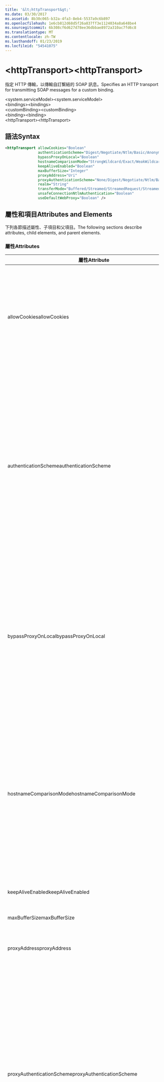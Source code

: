 ```yaml
---
title: '&lt;httpTransport&gt;'
ms.date: 03/30/2017
ms.assetid: 8b30c065-b32a-4fa3-8eb4-5537a9c6b897
ms.openlocfilehash: 1e6cb812d68d5f26a837ff3e1124034a8a648be4
ms.sourcegitcommit: 6b308cf6d627d78ee36dbbae8972a310ac7fd6c8
ms.translationtype: MT
ms.contentlocale: zh-TW
ms.lasthandoff: 01/23/2019
ms.locfileid: "54541075"
---
```

# <a name="lthttptransportgt"></a><span data-ttu-id="ada1f-102">&lt;httpTransport&gt;</span><span class="sxs-lookup"><span data-stu-id="ada1f-102">&lt;httpTransport&gt;</span></span>
<span data-ttu-id="ada1f-103">指定 HTTP 傳輸，以傳輸自訂繫結的 SOAP 訊息。</span><span class="sxs-lookup"><span data-stu-id="ada1f-103">Specifies an HTTP transport for transmitting SOAP messages for a custom binding.</span></span>  
  
 <span data-ttu-id="ada1f-104">\<system.serviceModel></span><span class="sxs-lookup"><span data-stu-id="ada1f-104">\<system.serviceModel></span></span>  
<span data-ttu-id="ada1f-105">\<bindings></span><span class="sxs-lookup"><span data-stu-id="ada1f-105">\<bindings></span></span>  
<span data-ttu-id="ada1f-106">\<customBinding></span><span class="sxs-lookup"><span data-stu-id="ada1f-106">\<customBinding></span></span>  
<span data-ttu-id="ada1f-107">\<binding></span><span class="sxs-lookup"><span data-stu-id="ada1f-107">\<binding></span></span>  
<span data-ttu-id="ada1f-108">\<httpTransport></span><span class="sxs-lookup"><span data-stu-id="ada1f-108">\<httpTransport></span></span>  
  
## <a name="syntax"></a><span data-ttu-id="ada1f-109">語法</span><span class="sxs-lookup"><span data-stu-id="ada1f-109">Syntax</span></span>  
  
```xml  
<httpTransport allowCookies="Boolean"
               authenticationScheme="Digest/Negotiate/Ntlm/Basic/Anonymous"
               bypassProxyOnLocal="Boolean"
               hostnameComparisonMode="StrongWildcard/Exact/WeakWildcard"
               keepAliveEnabled="Boolean"
               maxBufferSize="Integer"
               proxyAddress="Uri"
               proxyAuthenticationScheme="None/Digest/Negotiate/Ntlm/Basic/Anonymous"
               realm="String"
               transferMode="Buffered/Streamed/StreamedRequest/StreamedResponse"
               unsafeConnectionNtlmAuthentication="Boolean"
               useDefaultWebProxy="Boolean" />
```  
  
## <a name="attributes-and-elements"></a><span data-ttu-id="ada1f-110">屬性和項目</span><span class="sxs-lookup"><span data-stu-id="ada1f-110">Attributes and Elements</span></span>  
 <span data-ttu-id="ada1f-111">下列各節描述屬性、子項目和父項目。</span><span class="sxs-lookup"><span data-stu-id="ada1f-111">The following sections describe attributes, child elements, and parent elements.</span></span>  
  
### <a name="attributes"></a><span data-ttu-id="ada1f-112">屬性</span><span class="sxs-lookup"><span data-stu-id="ada1f-112">Attributes</span></span>  
  
|<span data-ttu-id="ada1f-113">屬性</span><span class="sxs-lookup"><span data-stu-id="ada1f-113">Attribute</span></span>|<span data-ttu-id="ada1f-114">描述</span><span class="sxs-lookup"><span data-stu-id="ada1f-114">Description</span></span>|  
|---------------|-----------------|  
|<span data-ttu-id="ada1f-115">allowCookies</span><span class="sxs-lookup"><span data-stu-id="ada1f-115">allowCookies</span></span>|<span data-ttu-id="ada1f-116">布林值，指定用戶端是否接受 Cookie 並在未來要求時傳播 Cookie。</span><span class="sxs-lookup"><span data-stu-id="ada1f-116">A Boolean value that specifies whether the client accepts cookies and propagates them on future requests.</span></span> <span data-ttu-id="ada1f-117">預設為 `false`。</span><span class="sxs-lookup"><span data-stu-id="ada1f-117">The default is `false`.</span></span><br /><br /> <span data-ttu-id="ada1f-118">當您與使用 Cookie 的 ASMX Web 服務互動時，可以使用這個屬性。</span><span class="sxs-lookup"><span data-stu-id="ada1f-118">You can use this attribute when you interact with ASMX Web services that use cookies.</span></span> <span data-ttu-id="ada1f-119">如此一來，從伺服器傳回的 Cookie 就一定會自動複製到該服務未來所有的用戶端要求。</span><span class="sxs-lookup"><span data-stu-id="ada1f-119">In this way, you can be sure that the cookies returned from the server are automatically copied to all future client requests for that service.</span></span>|  
|<span data-ttu-id="ada1f-120">authenticationScheme</span><span class="sxs-lookup"><span data-stu-id="ada1f-120">authenticationScheme</span></span>|<span data-ttu-id="ada1f-121">指定通訊協定，用於驗證由 HTTP 接聽程式處理的用戶端要求。</span><span class="sxs-lookup"><span data-stu-id="ada1f-121">Specifies the protocol used to authenticate client requests being processed by an HTTP listener.</span></span> <span data-ttu-id="ada1f-122">有效值包括以下的值：</span><span class="sxs-lookup"><span data-stu-id="ada1f-122">Valid values include the following:</span></span><br /><br /> <span data-ttu-id="ada1f-123">摘要：指定摘要式驗證。</span><span class="sxs-lookup"><span data-stu-id="ada1f-123">-   Digest: Specifies digest authentication.</span></span><br /><span data-ttu-id="ada1f-124">-Negotiate:會與用戶端決定驗證配置來進行交涉。</span><span class="sxs-lookup"><span data-stu-id="ada1f-124">-   Negotiate: Negotiates with the client to determine the authentication scheme.</span></span> <span data-ttu-id="ada1f-125">如果用戶端和伺服器都支援 Kerberos，就使用它，否則使用 NTLM。</span><span class="sxs-lookup"><span data-stu-id="ada1f-125">If both client and server support Kerberos, it is used; otherwise, NTLM is used.</span></span><br /><span data-ttu-id="ada1f-126">-Ntlm:指定 NTLM 驗證。</span><span class="sxs-lookup"><span data-stu-id="ada1f-126">-   Ntlm: Specifies NTLM authentication.</span></span><br /><span data-ttu-id="ada1f-127">-基本：指定基本驗證。</span><span class="sxs-lookup"><span data-stu-id="ada1f-127">-   Basic: Specifies basic authentication.</span></span><br /><span data-ttu-id="ada1f-128">匿名：指定匿名驗證。</span><span class="sxs-lookup"><span data-stu-id="ada1f-128">-   Anonymous: Specifies anonymous authentication.</span></span><br /><br /> <span data-ttu-id="ada1f-129">預設值為 Anonymous。</span><span class="sxs-lookup"><span data-stu-id="ada1f-129">The default is Anonymous.</span></span> <span data-ttu-id="ada1f-130">此屬性的型別為 <xref:System.Net.AuthenticationSchemes>。</span><span class="sxs-lookup"><span data-stu-id="ada1f-130">This attribute is of type <xref:System.Net.AuthenticationSchemes>.</span></span> <span data-ttu-id="ada1f-131">這個屬性只可以設定一次。</span><span class="sxs-lookup"><span data-stu-id="ada1f-131">This attribute can only be set once.</span></span>|  
|<span data-ttu-id="ada1f-132">bypassProxyOnLocal</span><span class="sxs-lookup"><span data-stu-id="ada1f-132">bypassProxyOnLocal</span></span>|<span data-ttu-id="ada1f-133">布林值，指出本機位址是否略過 Proxy 伺服器。</span><span class="sxs-lookup"><span data-stu-id="ada1f-133">A Boolean value that indicates whether to bypass the proxy server for local addresses.</span></span> <span data-ttu-id="ada1f-134">預設為 `false`。</span><span class="sxs-lookup"><span data-stu-id="ada1f-134">The default is `false`.</span></span><br /><br /> <span data-ttu-id="ada1f-135">本機位址是位於本機 LAN 或內部網路上的位址。</span><span class="sxs-lookup"><span data-stu-id="ada1f-135">A local address is one that is on the local LAN or intranet.</span></span><br /><br /> <span data-ttu-id="ada1f-136">Windows Communication Foundation (WCF) 一律忽略 proxy，如果服務位址開頭 `http://localhost` 。</span><span class="sxs-lookup"><span data-stu-id="ada1f-136">Windows Communication Foundation (WCF) always ignores the proxy if the service address begins with `http://localhost`.</span></span><br /><br /> <span data-ttu-id="ada1f-137">如果您希望用戶端在與相同電腦上的服務進行交談時通過 Proxy，應使用主機名稱而非 localhost。</span><span class="sxs-lookup"><span data-stu-id="ada1f-137">You should use the host name rather than localhost if you want clients to go through a proxy when talking to services on the same machine.</span></span>|  
|<span data-ttu-id="ada1f-138">hostnameComparisonMode</span><span class="sxs-lookup"><span data-stu-id="ada1f-138">hostnameComparisonMode</span></span>|<span data-ttu-id="ada1f-139">指定用於剖析 URI 的 HTTP 主機名稱比較模式。</span><span class="sxs-lookup"><span data-stu-id="ada1f-139">Specifies the HTTP hostname comparison mode used to parse URIs.</span></span> <span data-ttu-id="ada1f-140">有效值為：</span><span class="sxs-lookup"><span data-stu-id="ada1f-140">Valid values are,</span></span><br /><br /> <span data-ttu-id="ada1f-141">-StrongWildcard: （"+"） 符合指定的配置、 連接埠和相對 URI 的內容中所有可能的主機名稱。</span><span class="sxs-lookup"><span data-stu-id="ada1f-141">-   StrongWildcard: ("+") matches all possible hostnames in the context of the specified scheme, port and relative URI.</span></span><br /><span data-ttu-id="ada1f-142">-完全： 無萬用字元。</span><span class="sxs-lookup"><span data-stu-id="ada1f-142">-   Exact: no wildcards</span></span><br /><span data-ttu-id="ada1f-143">-WeakWildcard: ("\*") 比對所有可能的主機名稱中指定的配置、 連接埠和相對 UIR 都未明確符合或透過強式萬用字元機制的內容。</span><span class="sxs-lookup"><span data-stu-id="ada1f-143">-   WeakWildcard: ("\*") matches all possible hostname in the context of the specified scheme, port and relative UIR that have not been matched explicitly or through the strong wildcard mechanism.</span></span><br /><br /> <span data-ttu-id="ada1f-144">預設為 StrongWildcard。</span><span class="sxs-lookup"><span data-stu-id="ada1f-144">The default is StrongWildcard.</span></span> <span data-ttu-id="ada1f-145">此屬性的型別為 `System.ServiceModel.HostnameComparisonMode`。</span><span class="sxs-lookup"><span data-stu-id="ada1f-145">This attribute is of type `System.ServiceModel.HostnameComparisonMode`.</span></span>|  
|<span data-ttu-id="ada1f-146">keepAliveEnabled</span><span class="sxs-lookup"><span data-stu-id="ada1f-146">keepAliveEnabled</span></span>|<span data-ttu-id="ada1f-147">布林值，指定是否要與網際網路資源建立持續連線。</span><span class="sxs-lookup"><span data-stu-id="ada1f-147">A Boolean value that specifies whether to make a persistent connection to the internet resource.</span></span>|  
|<span data-ttu-id="ada1f-148">maxBufferSize</span><span class="sxs-lookup"><span data-stu-id="ada1f-148">maxBufferSize</span></span>|<span data-ttu-id="ada1f-149">正整數，指定緩衝區的大小上限。</span><span class="sxs-lookup"><span data-stu-id="ada1f-149">A positive integer that specifies the maximum size of the buffer.</span></span> <span data-ttu-id="ada1f-150">預設為 524288。</span><span class="sxs-lookup"><span data-stu-id="ada1f-150">The default is 524288</span></span>|  
|<span data-ttu-id="ada1f-151">proxyAddress</span><span class="sxs-lookup"><span data-stu-id="ada1f-151">proxyAddress</span></span>|<span data-ttu-id="ada1f-152">指定 HTTP Proxy 位址的 URI。</span><span class="sxs-lookup"><span data-stu-id="ada1f-152">A URI that specifies the address of the HTTP proxy.</span></span> <span data-ttu-id="ada1f-153">如果 `useSystemWebProxy` 為 `true`，則這項設定必須為 `null`。</span><span class="sxs-lookup"><span data-stu-id="ada1f-153">If `useSystemWebProxy` is `true`, this setting must be `null`.</span></span> <span data-ttu-id="ada1f-154">預設為 `null`。</span><span class="sxs-lookup"><span data-stu-id="ada1f-154">The default is `null`.</span></span>|  
|<span data-ttu-id="ada1f-155">proxyAuthenticationScheme</span><span class="sxs-lookup"><span data-stu-id="ada1f-155">proxyAuthenticationScheme</span></span>|<span data-ttu-id="ada1f-156">指定通訊協定，用於驗證由 HTTP Proxy 處理的用戶端要求。</span><span class="sxs-lookup"><span data-stu-id="ada1f-156">Specifies the protocol used for authenticating client requests being processed by an HTTP proxy.</span></span> <span data-ttu-id="ada1f-157">有效值包括以下的值：</span><span class="sxs-lookup"><span data-stu-id="ada1f-157">Valid values include the following:</span></span><br /><br /> <span data-ttu-id="ada1f-158">-None:未執行驗證。</span><span class="sxs-lookup"><span data-stu-id="ada1f-158">-   None: No authentication is performed.</span></span><br /><span data-ttu-id="ada1f-159">摘要：指定摘要式驗證。</span><span class="sxs-lookup"><span data-stu-id="ada1f-159">-   Digest: Specifies digest authentication.</span></span><br /><span data-ttu-id="ada1f-160">-Negotiate:會與用戶端決定驗證配置來進行交涉。</span><span class="sxs-lookup"><span data-stu-id="ada1f-160">-   Negotiate: Negotiates with the client to determine the authentication scheme.</span></span> <span data-ttu-id="ada1f-161">如果用戶端和伺服器都支援 Kerberos，就使用它，否則使用 NTLM。</span><span class="sxs-lookup"><span data-stu-id="ada1f-161">If both client and server support Kerberos, it is used; otherwise, NTLM is used.</span></span><br /><span data-ttu-id="ada1f-162">-Ntlm:指定 NTLM 驗證。</span><span class="sxs-lookup"><span data-stu-id="ada1f-162">-   Ntlm: Specifies NTLM authentication.</span></span><br /><span data-ttu-id="ada1f-163">-基本：指定基本驗證。</span><span class="sxs-lookup"><span data-stu-id="ada1f-163">-   Basic: Specifies basic authentication.</span></span><br /><span data-ttu-id="ada1f-164">匿名：指定匿名驗證。</span><span class="sxs-lookup"><span data-stu-id="ada1f-164">-   Anonymous: Specifies anonymous authentication.</span></span><br /><br /> <span data-ttu-id="ada1f-165">預設值為 Anonymous。</span><span class="sxs-lookup"><span data-stu-id="ada1f-165">The default is Anonymous.</span></span> <span data-ttu-id="ada1f-166">此屬性的型別為 <xref:System.Net.AuthenticationSchemes>。</span><span class="sxs-lookup"><span data-stu-id="ada1f-166">This attribute is of type <xref:System.Net.AuthenticationSchemes>.</span></span> <span data-ttu-id="ada1f-167">請注意，`IntegratedWindowsAuthentication`不支援。</span><span class="sxs-lookup"><span data-stu-id="ada1f-167">Note that `IntegratedWindowsAuthentication` is not supported.</span></span>|  
|<span data-ttu-id="ada1f-168">realm</span><span class="sxs-lookup"><span data-stu-id="ada1f-168">realm</span></span>|<span data-ttu-id="ada1f-169">字串，指定在 Proxy/伺服器上使用的領域。</span><span class="sxs-lookup"><span data-stu-id="ada1f-169">A string that specifies the realm to use on the proxy/server.</span></span> <span data-ttu-id="ada1f-170">預設為空字串。</span><span class="sxs-lookup"><span data-stu-id="ada1f-170">The default is an empty string.</span></span><br /><br /> <span data-ttu-id="ada1f-171">伺服器使用領域來分割受保護的資源。</span><span class="sxs-lookup"><span data-stu-id="ada1f-171">Servers use realms to partition protected resources.</span></span> <span data-ttu-id="ada1f-172">每個分割都可以有自己的驗證配置和 (或) 授權資料庫。</span><span class="sxs-lookup"><span data-stu-id="ada1f-172">Each partition can have its own authentication scheme and/or authorization database.</span></span> <span data-ttu-id="ada1f-173">領域只限於基本和摘要式驗證使用。</span><span class="sxs-lookup"><span data-stu-id="ada1f-173">Realms are used only for basic and digest authentication.</span></span> <span data-ttu-id="ada1f-174">當用戶端成功驗證之後，驗證對指定領域中的所有資源都有效。</span><span class="sxs-lookup"><span data-stu-id="ada1f-174">After a client successfully authenticates, the authentication is valid for all resources in a given realm.</span></span> <span data-ttu-id="ada1f-175">領域的詳細說明，請參閱在 RFC 2617 [IETF 網站](https://www.ietf.org)。</span><span class="sxs-lookup"><span data-stu-id="ada1f-175">For a detailed description of realms, see RFC 2617 at the [IETF website](https://www.ietf.org).</span></span>|  
|<span data-ttu-id="ada1f-176">transferMode</span><span class="sxs-lookup"><span data-stu-id="ada1f-176">transferMode</span></span>|<span data-ttu-id="ada1f-177">指定訊息是否要經過緩衝處理或資料流處理，或為要求或回應。</span><span class="sxs-lookup"><span data-stu-id="ada1f-177">Specifies whether messages are buffered or streamed or a request or response.</span></span> <span data-ttu-id="ada1f-178">有效值包括以下的值：</span><span class="sxs-lookup"><span data-stu-id="ada1f-178">Valid values include the following:</span></span><br /><br /> <span data-ttu-id="ada1f-179">緩衝處理：要求和回應訊息會進行緩衝處理。</span><span class="sxs-lookup"><span data-stu-id="ada1f-179">-   Buffered: The request and response messages are buffered.</span></span><br /><span data-ttu-id="ada1f-180">資料流：串流處理的要求和回應訊息。</span><span class="sxs-lookup"><span data-stu-id="ada1f-180">-   Streamed: The request and response messages are streamed.</span></span><br /><span data-ttu-id="ada1f-181">-StreamedRequest:資料流處理要求訊息，緩衝處理回應訊息。</span><span class="sxs-lookup"><span data-stu-id="ada1f-181">-   StreamedRequest: The request message is streamed and the response message is buffered.</span></span><br /><span data-ttu-id="ada1f-182">-StreamedResponse:緩衝處理要求訊息，資料流處理回應訊息。</span><span class="sxs-lookup"><span data-stu-id="ada1f-182">-   StreamedResponse: The request message is buffered and the response message is streamed.</span></span><br /><br /> <span data-ttu-id="ada1f-183">預設為 Buffered。</span><span class="sxs-lookup"><span data-stu-id="ada1f-183">The default is Buffered.</span></span> <span data-ttu-id="ada1f-184">此屬性的型別為 <xref:System.ServiceModel.TransferMode>。</span><span class="sxs-lookup"><span data-stu-id="ada1f-184">This attribute is of type <xref:System.ServiceModel.TransferMode> .</span></span>|  
|<span data-ttu-id="ada1f-185">unsafeConnectionNtlmAuthentication</span><span class="sxs-lookup"><span data-stu-id="ada1f-185">unsafeConnectionNtlmAuthentication</span></span>|<span data-ttu-id="ada1f-186">布林值，指定是否已在伺服器啟用「不安全的連線共用」。</span><span class="sxs-lookup"><span data-stu-id="ada1f-186">A Boolean value that specifies whether Unsafe Connection Sharing is enabled on the server.</span></span> <span data-ttu-id="ada1f-187">預設為 `false`。</span><span class="sxs-lookup"><span data-stu-id="ada1f-187">The default is `false`.</span></span> <span data-ttu-id="ada1f-188">如果已啟用，NTLM 驗證會在各 TCP 連線上執行一次。</span><span class="sxs-lookup"><span data-stu-id="ada1f-188">If enabled, NTLM authentication is performed once on each TCP connection.</span></span>|  
|<span data-ttu-id="ada1f-189">useDefaultWebProxy</span><span class="sxs-lookup"><span data-stu-id="ada1f-189">useDefaultWebProxy</span></span>|<span data-ttu-id="ada1f-190">布林值，指定是否使用整部機器 Proxy 設定而非使用者特定設定。</span><span class="sxs-lookup"><span data-stu-id="ada1f-190">A Boolean value that specifies whether the machine-wide proxy settings are used rather than the user specific settings.</span></span> <span data-ttu-id="ada1f-191">預設為 `true`。</span><span class="sxs-lookup"><span data-stu-id="ada1f-191">The default is `true`.</span></span>|  
  
### <a name="child-elements"></a><span data-ttu-id="ada1f-192">子元素</span><span class="sxs-lookup"><span data-stu-id="ada1f-192">Child Elements</span></span>  
 <span data-ttu-id="ada1f-193">無</span><span class="sxs-lookup"><span data-stu-id="ada1f-193">None</span></span>  
  
### <a name="parent-elements"></a><span data-ttu-id="ada1f-194">父項目</span><span class="sxs-lookup"><span data-stu-id="ada1f-194">Parent Elements</span></span>  
  
|<span data-ttu-id="ada1f-195">項目</span><span class="sxs-lookup"><span data-stu-id="ada1f-195">Element</span></span>|<span data-ttu-id="ada1f-196">描述</span><span class="sxs-lookup"><span data-stu-id="ada1f-196">Description</span></span>|  
|-------------|-----------------|  
|[<span data-ttu-id="ada1f-197">\<binding></span><span class="sxs-lookup"><span data-stu-id="ada1f-197">\<binding></span></span>](../../../../../docs/framework/misc/binding.md)|<span data-ttu-id="ada1f-198">定義自訂繫結的所有繫結功能。</span><span class="sxs-lookup"><span data-stu-id="ada1f-198">Defines all binding capabilities of the custom binding.</span></span>|  
  
## <a name="remarks"></a><span data-ttu-id="ada1f-199">備註</span><span class="sxs-lookup"><span data-stu-id="ada1f-199">Remarks</span></span>  
 <span data-ttu-id="ada1f-200">`httpTransport` 項目是在建立自訂繫結時的起點，該繫結會實作 HTTP 傳輸通訊協定。</span><span class="sxs-lookup"><span data-stu-id="ada1f-200">The `httpTransport` element is the starting point for creating a custom binding that implements the HTTP transport protocol.</span></span> <span data-ttu-id="ada1f-201">HTTP 是用於互通性目的的主要傳輸。</span><span class="sxs-lookup"><span data-stu-id="ada1f-201">HTTP is the primary transport used for interoperability purposes.</span></span> <span data-ttu-id="ada1f-202">這個傳輸被支援的 Windows Communication Foundation (WCF) 以確保與其他非 WCF Web 服務堆疊互通。</span><span class="sxs-lookup"><span data-stu-id="ada1f-202">This transport is supported by the Windows Communication Foundation (WCF) to ensure interoperability with other non-WCF Web services stacks.</span></span>  
  
## <a name="see-also"></a><span data-ttu-id="ada1f-203">另請參閱</span><span class="sxs-lookup"><span data-stu-id="ada1f-203">See also</span></span>
- <xref:System.ServiceModel.Configuration.HttpTransportElement>
- <xref:System.ServiceModel.Channels.HttpTransportBindingElement>
- <xref:System.ServiceModel.Channels.TransportBindingElement>
- <xref:System.ServiceModel.Channels.CustomBinding>
- [<span data-ttu-id="ada1f-204">傳輸</span><span class="sxs-lookup"><span data-stu-id="ada1f-204">Transports</span></span>](../../../../../docs/framework/wcf/feature-details/transports.md)
- [<span data-ttu-id="ada1f-205">選擇傳輸</span><span class="sxs-lookup"><span data-stu-id="ada1f-205">Choosing a Transport</span></span>](../../../../../docs/framework/wcf/feature-details/choosing-a-transport.md)
- [<span data-ttu-id="ada1f-206">繫結</span><span class="sxs-lookup"><span data-stu-id="ada1f-206">Bindings</span></span>](../../../../../docs/framework/wcf/bindings.md)
- [<span data-ttu-id="ada1f-207">擴充繫結</span><span class="sxs-lookup"><span data-stu-id="ada1f-207">Extending Bindings</span></span>](../../../../../docs/framework/wcf/extending/extending-bindings.md)
- [<span data-ttu-id="ada1f-208">自訂繫結</span><span class="sxs-lookup"><span data-stu-id="ada1f-208">Custom Bindings</span></span>](../../../../../docs/framework/wcf/extending/custom-bindings.md)
- [<span data-ttu-id="ada1f-209">\<customBinding></span><span class="sxs-lookup"><span data-stu-id="ada1f-209">\<customBinding></span></span>](../../../../../docs/framework/configure-apps/file-schema/wcf/custombinding.md)
